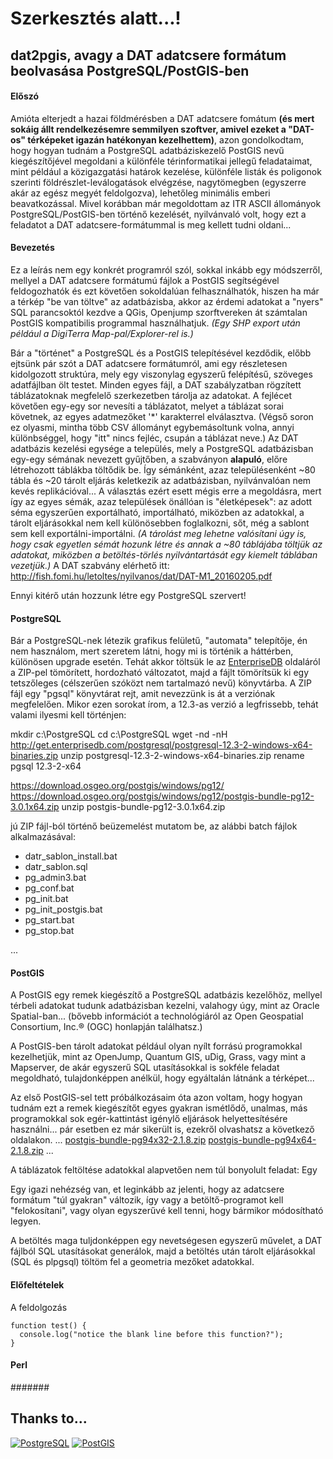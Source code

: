 # Szerkesztés alatt...!

## dat2pgis, avagy a DAT adatcsere formátum beolvasása PostgreSQL/PostGIS-ben

#### Előszó

Amióta elterjedt a hazai földmérésben a DAT adatcsere fomátum **(és mert sokáig állt rendelkezésemre semmilyen szoftver, amivel ezeket a "DAT-os" térképeket igazán hatékonyan kezelhettem)**, azon gondolkodtam, hogy hogyan tudnám a PostgreSQL adatbáziskezelő PostGIS nevű kiegészítőjével megoldani a különféle térinformatikai jellegű feladataimat, mint például a közigazgatási határok kezelése, különféle listák és poligonok szerinti földrészlet-leválogatások elvégzése, nagytömegben (egyszerre akár az egész megyét feldolgozva), lehetőleg minimális emberi beavatkozással. Mivel korábban már megoldottam az ITR ASCII állományok PostgreSQL/PostGIS-ben történő kezelését, nyilvánvaló volt, hogy ezt a feladatot a DAT adatcsere-formátummal is meg kellett tudni oldani...

#### Bevezetés

Ez a leírás nem egy konkrét programról szól, sokkal inkább egy módszerről, mellyel a DAT adatcsere formátumú fájlok a PostGIS segítségével feldogozhatók és ezt követően sokoldalúan felhasználhatók, hiszen ha már a térkép "be van töltve" az adatbázisba, akkor az érdemi adatokat a "nyers" SQL parancsoktól kezdve a QGis, Openjump szorftvereken át számtalan PostGIS kompatibilis programmal használhatjuk. *(Egy SHP export után például a DigiTerra Map-pal/Explorer-rel is.)*

Bár a "történet" a PostgreSQL és a PostGIS telepítésével kezdődik, előbb ejtsünk pár szót a DAT adatcsere formátumról, ami egy részletesen kidolgozott struktúra, mely egy viszonylag egyszerű felépítésű, szöveges adatfájlban ölt testet. Minden egyes fájl, a DAT szabályzatban rögzített táblázatoknak megfelelő szerkezetben tárolja az adatokat. A fejlécet követően egy-egy sor nevesíti a táblázatot, melyet a táblázat sorai követnek, az egyes adatmezőket '\*' karakterrel elválasztva. (Végső soron ez olyasmi, mintha több CSV állományt egybemásoltunk volna, annyi különbséggel, hogy "itt" nincs fejléc, csupán a táblázat neve.)
Az DAT adatbázis kezelési egysége a település, mely a PostgreSQL adatbázisban egy-egy sémának nevezett gyűjtőben, a szabványon **alapuló**, előre létrehozott táblákba töltődik be. Így sémánként, azaz településenként ~80 tábla és ~20 tárolt eljárás keletkezik az adatbázisban, nyilvánvalóan nem kevés replikációval... A választás ezért esett mégis erre a megoldásra, mert így az egyes sémák, azaz települések önállóan is "életképesek": az adott séma egyszerűen exportálható, importálható, miközben az adatokkal, a tárolt eljárásokkal nem kell különösebben foglalkozni, sőt, még a sablont sem kell exportálni-importálni. *(A tárolást meg lehetne valósítani úgy is, hogy csak egyetlen sémát hozunk létre és annak a ~80 táblájába töltjük az adatokat, miközben a betöltés-törlés nyilvántartását egy kiemelt táblában vezetjük.)*
A DAT szabvány elérhető itt: http://fish.fomi.hu/letoltes/nyilvanos/dat/DAT-M1_20160205.pdf

Ennyi kitérő után hozzunk létre egy PostgreSQL szervert!

#### PostgreSQL
Bár a PostgreSQL-nek létezik grafikus felületű, "automata" telepítője, én nem használom, mert szeretem látni, hogy mi is történik a háttérben, különösen upgrade esetén. Tehát akkor töltsük le az [EnterpriseDB](http://www.enterprisedb.com/products-services-training/pgbindownload) oldaláról a ZIP-pel tömörített, hordozható változatot, majd a fájlt tömörítsük ki egy tetszőleges (célszerűen szóközt nem tartalmazó nevű) könyvtárba. A ZIP fájl egy "pgsql" könyvtárat rejt, amit nevezzünk is át a verziónak megfelelően. Mikor ezen sorokat írom, a 12.3-as verzió a legfrissebb, tehát valami ilyesmi kell történjen:

mkdir c:\PostgreSQL
cd c:\PostgreSQL
wget -nd -nH http://get.enterprisedb.com/postgresql/postgresql-12.3-2-windows-x64-binaries.zip
unzip postgresql-12.3-2-windows-x64-binaries.zip
rename pgsql 12.3-2-x64

https://download.osgeo.org/postgis/windows/pg12/
https://download.osgeo.org/postgis/windows/pg12/postgis-bundle-pg12-3.0.1x64.zip
unzip postgis-bundle-pg12-3.0.1x64.zip


jú ZIP fájl-ból történő beüzemelést mutatom be, az alábbi batch fájlok alkalmazásával:
- datr_sablon_install.bat
- datr_sablon.sql
- pg_admin3.bat
- pg_conf.bat
- pg_init.bat
- pg_init_postgis.bat
- pg_start.bat
- pg_stop.bat

...

#### PostGIS
A PostGIS egy remek kiegészítő a PostgreSQL adatbázis kezelőhöz, mellyel térbeli adatokat tudunk adatbázisban kezelni, valahogy úgy, mint az Oracle Spatial-ban... (bővebb információt a technológiáról az Open Geospatial Consortium, Inc.® (OGC) honlapján találhatsz.)

A PostGIS-ben tárolt adatokat például olyan nyílt forrású programokkal kezelhetjük, mint az OpenJump, Quantum GIS, uDig, Grass, vagy mint a Mapserver, de akár egyszerű SQL utasításokkal is sokféle feladat megoldható, tulajdonképpen anélkül, hogy egyáltalán látnánk a térképet...

Az első PostGIS-sel tett próbálkozásaim óta azon voltam, hogy hogyan tudnám ezt a remek kiegészítőt egyes gyakran ismétlődő, unalmas, más programokkal sok egér-kattintást igénylő eljárások helyettesítésére használni... pár esetben ez már sikerült is, ezekről olvashatsz a következő oldalakon.
...
[postgis-bundle-pg94x32-2.1.8.zip](http://download.osgeo.org/postgis/windows/pg94/archive/postgis-bundle-pg94x32-2.1.8.zip)
[postgis-bundle-pg94x64-2.1.8.zip](http://download.osgeo.org/postgis/windows/pg94/archive/postgis-bundle-pg94x64-2.1.8.zip)
...

A táblázatok feltöltése adatokkal alapvetően nem túl bonyolult feladat: Egy

Egy igazi nehézség van, et leginkább az jelenti, hogy az adatcsere formátum "túl gyakran" változik, így vagy a betöltő-programot kell "felokosítani", vagy olyan egyszerűvé kell tenni, hogy bármikor módosítható legyen.

A betöltés maga tuljdonképpen egy nevetségesen egyszerű művelet, a DAT fájlból SQL utasításokat generálok, majd a betöltés után tárolt eljárásokkal (SQL és plpgsql) töltöm fel a geometria mezőket adatokkal.

#### Előfeltételek
A feldolgozás 
```
function test() {
  console.log("notice the blank line before this function?");
}
```
#### Perl

#######




Thanks to...
------------
[![PostgreSQL](https://wiki.postgresql.org/images/3/30/PostgreSQL_logo.3colors.120x120.png)](http://www.postgresql.org)
[![PostGIS](https://upload.wikimedia.org/wikipedia/en/6/60/PostGIS_logo.png)](http://www.postgis.org)
